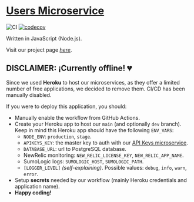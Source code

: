 # [Users Microservice](https://seedyfiuba-g8.github.io/)

![CI](https://github.com/SeedyFiuba-G8/microservice_users/actions/workflows/default.yml/badge.svg)
[![codecov](https://codecov.io/gh/SeedyFiuba-G8/microservice_users/branch/main/graph/badge.svg?token=IEZBYB52SY)](https://codecov.io/gh/SeedyFiuba-G8/microservice_users)

Written in JavaScript (Node.js).

Visit our project page [_here_](https://seedyfiuba-g8.github.io/).

## DISCLAIMER: ¡Currently offline! :broken_heart:

Since we used **Heroku** to host our microservices, as they offer a limited number of free applications, we decided to remove them. CI/CD has been manually disabled.

If you were to deploy this application, you should:

- Manually enable the workflow from GitHub Actions.
- Create your Heroku app to host our `main` (and optionally `dev` branch). Keep in mind this Heroku app should have the following `ENV_VARS`:
  - `NODE_ENV`: `production`, `stage`.
  - `APIKEYS_KEY`: the master key to auth with our [API Keys microservice](https://github.com/SeedyFiuba-G8/microservice_apikeys).
  - `DATABASE_URL`: url to PostgreSQL database.
  - NewRelic monitoring: `NEW_RELIC_LICENSE_KEY`, `NEW_RELIC_APP_NAME`.
  - SumoLogic logs: `SUMOLOGIC_HOST`, `SUMOLOGIC_PATH`.
  - `[LOGGER_LEVEL]` _(self-explaining)_. Possible values: `debug`, `info`, `warn`, `error`.
- Setup **secrets** needed by our workflow (mainly Heroku credentials and application name).
- **Happy coding!**
